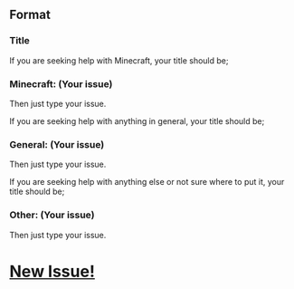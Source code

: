 ## Format

### Title
If you are seeking help with Minecraft, your title should be;
### Minecraft: (Your issue)

Then just type your issue.


If you are seeking help with anything in general, your title should be;
### General: (Your issue)

Then just type your issue.


If you are seeking help with anything else or not sure where to put it, your title should be;
### Other: (Your issue)

Then just type your issue.

# [New Issue!](https://github.com/ViperRage/Forum/issues/new "https://github.com/ViperRage/Forum/issues/new")
